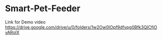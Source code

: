 # Smart-Pet-Feeder

Link for Demo video
https://drive.google.com/drive/u/0/folders/1w2Ow0IOpf9dfvpg0Bfk3QICfjOyARolX
